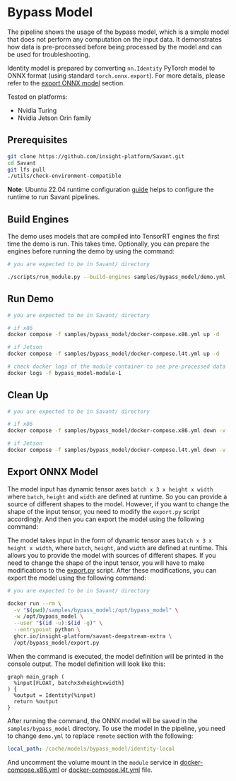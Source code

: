 # Bypass Model

The pipeline shows the usage of the bypass model, which is a simple model that does not perform any computation on the input data. 
It demonstrates how data is pre-processed before being processed by the model and can be used for troubleshooting.

Identity model is prepared by converting `nn.Identity` PyTorch model to ONNX format (using standard `torch.onnx.export`). For more details, please refer to the [export ONNX model](#export-onnx-model) section.

Tested on platforms:
- Nvidia Turing
- Nvidia Jetson Orin family

## Prerequisites

```bash
git clone https://github.com/insight-platform/Savant.git
cd Savant
git lfs pull
./utils/check-environment-compatible
```

**Note**: Ubuntu 22.04 runtime configuration [guide](https://insight-platform.github.io/Savant/develop/getting_started/0_configure_prod_env.html) helps to configure the runtime to run Savant pipelines.

## Build Engines

The demo uses models that are compiled into TensorRT engines the first time the demo is run. This takes time. Optionally, you can prepare the engines before running the demo by using the command:

```bash
# you are expected to be in Savant/ directory

./scripts/run_module.py --build-engines samples/bypass_model/demo.yml
```

## Run Demo

```bash
# you are expected to be in Savant/ directory

# if x86
docker compose -f samples/bypass_model/docker-compose.x86.yml up -d

# if Jetson
docker compose -f samples/bypass_model/docker-compose.l4t.yml up -d

# check docker logs of the module container to see pre-processed data
docker logs -f bypass_model-module-1
```

## Clean Up

```bash
# you are expected to be in Savant/ directory

# if x86
docker compose -f samples/bypass_model/docker-compose.x86.yml down -v

# if Jetson
docker compose -f samples/bypass_model/docker-compose.l4t.yml down -v
```

## Export ONNX Model

The model input has dynamic tensor axes `batch x 3 x height x width` where `batch`, `height` and `width` are defined at runtime. So you can provide a source of different shapes to the model.
However, if you want to change the shape of the input tensor, you need to modify the `export.py` script accordingly. And then you can export the model using the following command:

The model takes input in the form of dynamic tensor axes `batch x 3 x height x width`, where `batch`, `height`, and `width` are defined at runtime. 
This allows you to provide the model with sources of different shapes. 
If you need to change the shape of the input tensor, you will have to make modifications to the [export.py](export.py) script.
After these modifications, you can export the model using the following command:

```bash
# you are expected to be in Savant/ directory

docker run --rm \
  -v "$(pwd)/samples/bypass_model:/opt/bypass_model" \
  -w /opt/bypass_model \
  --user "$(id -u):$(id -g)" \
  --entrypoint python \
  ghcr.io/insight-platform/savant-deepstream-extra \
  /opt/bypass_model/export.py

```

When the command is executed, the model definition will be printed in the console output. The model definition will look like this:

```
graph main_graph (
  %input[FLOAT, batchx3xheightxwidth]
) {
  %output = Identity(%input)
  return %output
}
```

After running the command, the ONNX model will be saved in the `samples/bypass_model` directory.
To use the model in the pipeline, you need to change `demo.yml` to replace `remote` section with the following:

```yaml
local_path: /cache/models/bypass_model/identity-local
```

And uncomment the volume mount in the `module` service in [docker-compose.x86.yml](docker-compose.x86.yml) or [docker-compose.l4t.yml](docker-compose.l4t.yml) file.

